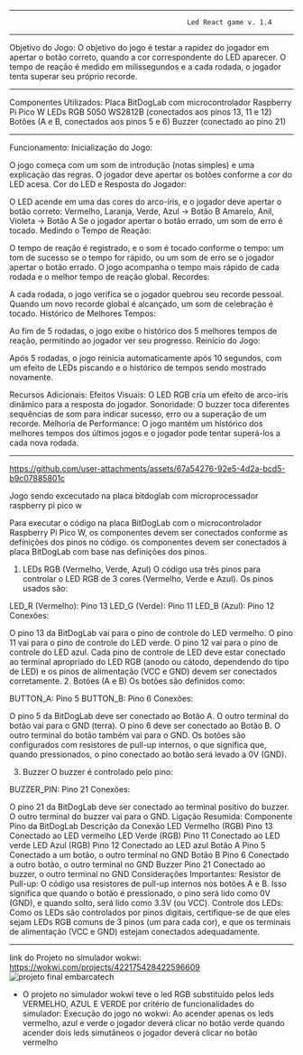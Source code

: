 **********************************************************************************************************************
                                                Led React game v. 1.4
**********************************************************************************************************************

Objetivo do Jogo:
O objetivo do jogo é testar a rapidez do jogador em apertar o botão correto, quando a cor correspondente do LED aparecer. 
O tempo de reação é medido em milissegundos e a cada rodada, o jogador tenta superar seu próprio recorde.

**********************************************************************************************************************

Componentes Utilizados:
Placa BitDogLab com microcontrolador Raspberry Pi Pico W
LEDs RGB 5050 WS2812B (conectados aos pinos 13, 11 e 12)
Botões (A e B, conectados aos pinos 5 e 6)
Buzzer (conectado ao pino 21)

**********************************************************************************************************************

Funcionamento:
Inicialização do Jogo:

O jogo começa com um som de introdução (notas simples) e uma explicação das regras.
O jogador deve apertar os botões conforme a cor do LED acesa.
Cor do LED e Resposta do Jogador:

O LED acende em uma das cores do arco-íris, e o jogador deve apertar o botão correto:
Vermelho, Laranja, Verde, Azul → Botão B
Amarelo, Anil, Violeta → Botão A
Se o jogador apertar o botão errado, um som de erro é tocado.
Medindo o Tempo de Reação:

O tempo de reação é registrado, e o som é tocado conforme o tempo: um tom de sucesso se o tempo for rápido, ou um som de 
erro se o jogador apertar o botão errado.
O jogo acompanha o tempo mais rápido de cada rodada e o melhor tempo de reação global.
Recordes:

A cada rodada, o jogo verifica se o jogador quebrou seu recorde pessoal.
Quando um novo recorde global é alcançado, um som de celebração é tocado.
Histórico de Melhores Tempos:

Ao fim de 5 rodadas, o jogo exibe o histórico dos 5 melhores tempos de reação, permitindo ao jogador ver seu progresso.
Reinício do Jogo:

Após 5 rodadas, o jogo reinicia automaticamente após 10 segundos, com um efeito de LEDs piscando e o histórico de tempos 
sendo mostrado novamente.

Recursos Adicionais:
Efeitos Visuais: O LED RGB cria um efeito de arco-íris dinâmico para a resposta do jogador.
Sonoridade: O buzzer toca diferentes sequências de som para indicar sucesso, erro ou a superação de um recorde.
Melhoria de Performance: O jogo mantém um histórico dos melhores tempos dos últimos jogos e o jogador pode tentar 
superá-los a cada nova rodada.

**********************************************************************************************************************

https://github.com/user-attachments/assets/67a54276-92e5-4d2a-bcd5-b9c07885801c

Jogo sendo excecutado na placa bitdoglab com microprocessador raspberry pi pico w 

Para executar o código na placa BitDogLab com o microcontrolador Raspberry Pi Pico W, os componentes devem ser conectados 
conforme as definições dos pinos no código. 
os componentes devem ser conectados à placa BitDogLab com base nas definições dos pinos.

1. LEDs RGB (Vermelho, Verde, Azul)
O código usa três pinos para controlar o LED RGB de 3 cores (Vermelho, Verde e Azul). Os pinos usados são:

LED_R (Vermelho): Pino 13
LED_G (Verde): Pino 11
LED_B (Azul): Pino 12
Conexões:

O pino 13 da BitDogLab vai para o pino de controle do LED vermelho.
O pino 11 vai para o pino de controle do LED verde.
O pino 12 vai para o pino de controle do LED azul.
Cada pino de controle de LED deve estar conectado ao terminal apropriado do LED RGB (anodo ou cátodo, dependendo do tipo de LED) 
e os pinos de alimentação (VCC e GND) devem ser conectados corretamente.
2. Botões (A e B)
Os botões são definidos como:

BUTTON_A: Pino 5
BUTTON_B: Pino 6
Conexões:

O pino 5 da BitDogLab deve ser conectado ao Botão A. O outro terminal do botão vai para o GND (terra).
O pino 6 deve ser conectado ao Botão B. O outro terminal do botão também vai para o GND.
Os botões são configurados com resistores de pull-up internos, o que significa que, quando pressionados, o pino conectado ao botão 
será levado a 0V (GND).

3. Buzzer
O buzzer é controlado pelo pino:

BUZZER_PIN: Pino 21
Conexões:

O pino 21 da BitDogLab deve ser conectado ao terminal positivo do buzzer.
O outro terminal do buzzer vai para o GND.
Ligação Resumida:
Componente	Pino da BitDogLab	Descrição da Conexão
LED Vermelho (RGB)	Pino 13	Conectado ao LED vermelho
LED Verde (RGB)	Pino 11	Conectado ao LED verde
LED Azul (RGB)	Pino 12	Conectado ao LED azul
Botão A	Pino 5	Conectado a um botão, o outro terminal no GND
Botão B	Pino 6	Conectado a outro botão, o outro terminal no GND
Buzzer	Pino 21	Conectado ao buzzer, o outro terminal no GND
Considerações Importantes:
Resistor de Pull-up: O código usa resistores de pull-up internos nos botões A e B. Isso significa que quando o botão é 
pressionado, o pino será lido como 0V (GND), e quando solto, será lido como 3.3V (ou VCC).
Controle dos LEDs: Como os LEDs são controlados por pinos digitais, certifique-se de que eles sejam LEDs RGB comuns de 
3 pinos (um para cada cor), e que os terminais de alimentação (VCC e GND) estejam conectados adequadamente.

**********************************************************************************************************************


link do Projeto no simulador wokwi:
https://wokwi.com/projects/422175428422596609
![projeto final embarcatech](https://github.com/user-attachments/assets/02588312-e27e-433a-8bf7-2fe0f6811440)

 * O projeto no simulador wokwi teve o led RGB substituido pelos leds VERMELHO, AZUL E VERDE por critério de funcionalidades
do simulador:
Execução do jogo no wokwi:
Ao acender apenas os leds vermelho, azul e verde o jogador deverá clicar no botão verde
quando acender dois leds simutâneos o jogador deverá clicar no botão vermelho
